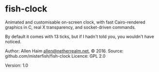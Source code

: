 # fish-clock
Animated and customisable on-screen clock, with fast Cairo-rendered graphics in C, real X transparency, and socket-driven commands.

By default it comes with 13 ticks, but if I hadn't told you, you wouldn't
have noticed.

Author: Allen Haim <allen@netherrealm.net>, © 2016.
Source: github.com/misterfish/fish-clock
Licence: GPL 2.0

Version: 1.0
